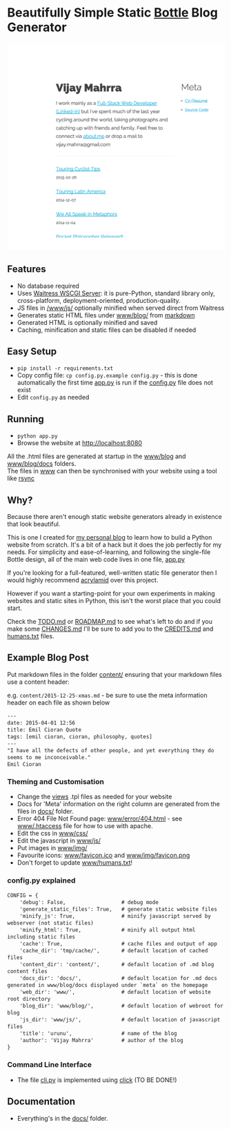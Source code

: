 # Beautifully Simple Static [Bottle](http://bottlepy.org/) Blog Generator

![Blog Homepage Screenshot](tmp/homepage.png)

## Features

* No database required
* Uses [Waitress WSCGI Server](http://docs.pylonsproject.org/projects/waitress/en/latest/index.html): it is pure-Python, standard library only, cross-platform, deployment-oriented, production-quality.
* JS files in [/www/js/](www/js) optionally minified when served direct from Waitress 
* Generates static HTML files under [www/blog/](www/blog) from [markdown](https://guides.github.com/features/mastering-markdown/)
* Generated HTML is optionally minified and saved 
* Caching, minification and static files can be disabled if needed

## Easy Setup

* `pip install -r requirements.txt`
* Copy config file: `cp config.py.example config.py` - this is done automatically the first time [app.py](app.py) is run if the [config.py](config.py.example) file does not exist
* Edit `config.py` as needed

## Running

* `python app.py` 
* Browse the website at [http://localhost:8080](http://localhost:8080/)

All the .html files are generated at startup in the [www/blog](www/blog) and [www/blog/docs](www/blog/docs) folders.  
The files in [www](www/) can then be synchronised with your website using a tool like [rsync](http://en.wikipedia.org/wiki/Rsync)

## Why?
Because there aren't enough static website generators already in existence that 
look beautiful. 

This is one I created for [my personal blog](http://www.urunu.com)
to learn how to build a Python website from scratch.  It's a bit of a hack but
it does the job perfectly for my needs. For simplicity and ease-of-learning, 
and following the single-file Bottle design, all of the main web code lives in one
file, [app.py](app.py) 

If you're looking for a full-featured, well-written static file generator then
I would highly recommend [acrylamid](http://posativ.org/acrylamid/) over this
project.  

However if you want a starting-point for your own experiments in making websites 
and static sites in Python, this isn't the worst place that you could start.  

Check the [TODO.md](docs/TODO.md) or [ROADMAP.md](docs/ROADMAP.md) 
to see what's left to do and if you make some [CHANGES.md](docs/CHANGES.md) I'll be
sure to add you to the [CREDITS.md](docs/CREDITS.md) and [humans.txt](www/humans.txt) files.

## Example Blog Post
Put markdown files in the folder [content/](content/) ensuring that your markdown files use a content header:

e.g. `content/2015-12-25-xmas.md` - be sure to use the meta information header on each file as shown below

```
---
date: 2015-04-01 12:56
title: Emil Cioran Quote
tags: [emil cioran, cioran, philosophy, quotes]
---
"I have all the defects of other people, and yet everything they do seems to me inconceivable."
Emil Cioran
```

### Theming and Customisation

* Change the [views](views/) .tpl files as needed for your website
* Docs for 'Meta' information on the right column are generated from the files in [docs/](docs) folder.
* Error 404 File Not Found page: [www/error/404.html](www/error/404.html) - see [www/.htaccess](www/.htaccess) file for how to use with apache.
* Edit the css in [www/css/](www/css/)
* Edit the javascript in [www/js/](www/js/)
* Put images in [www/img/](www/img/)
* Favourite icons: [www/favicon.ico](www/favicon.ico) and [www/img/favicon.png](www/img/favicon.png)
* Don't forget to update [www/humans.txt](www/humans.txt)!

### config.py explained

```
CONFIG = {
    'debug': False,                  # debug mode
    'generate_static_files': True,   # generate static website files
    'minify_js': True,               # minify javascript served by webserver (not static files)
    'minify_html': True,             # minify all output html including static files
    'cache': True,                   # cache files and output of app
    'cache_dir': 'tmp/cache/',       # default location of cached files
    'content_dir': 'content/',       # default location of .md blog content files
    'docs_dir': 'docs/',             # default location for .md docs generated in www/blog/docs displayed under `meta` on the homepage
    'web_dir': 'www/',               # default location of website root directory
    'blog_dir': 'www/blog/',         # default location of webroot for blog
    'js_dir': 'www/js/',             # default location of javascript files
    'title': 'urunu',                # name of the blog
    'author': 'Vijay Mahrra'         # author of the blog
}
```

### Command Line Interface
* The file [cli.py](cli.py) is implemented using [click](http://click.pocoo.org/4/) (TO BE DONE!)

## Documentation

* Everything's in the [docs/](docs/) folder.
